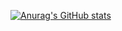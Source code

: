 [![Anurag's GitHub stats](https://github-readme-stats.vercel.app/api?username=ericluoliu)](https://github.com/anuraghazra/github-readme-stats)

<!--
**ericluoliu/ericluoliu** is a ✨ _special_ ✨ repository because its `README.md` (this file) appears on your GitHub profile.

Here are some ideas to get you started:

- 🔭 I’m currently working on ...
- 🌱 I’m currently learning ...
- 👯 I’m looking to collaborate on ...
- 🤔 I’m looking for help with ...
- 💬 Ask me about ...
- 📫 How to reach me: ...
- 😄 Pronouns: ...
- ⚡ Fun fact: ...
-->
